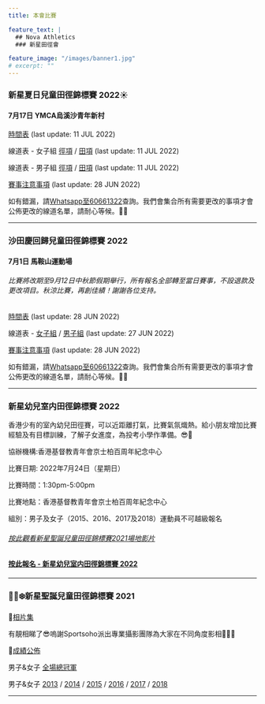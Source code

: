 ```yaml
---
title: 本會比賽

feature_text: |
  ## Nova Athletics
  ### 新星田徑會

feature_image: "/images/banner1.jpg"
# excerpt: ""
---
```

### 新星夏日兒童田徑錦標賽 2022☀️ 

#### 7月17日 YMCA烏溪沙青年新村 

[時間表](https://drive.google.com/file/d/12rK9--yip1s83pgwaHqgDw9YJvwhuz24/view?usp=sharing) (last update: 11 JUL 2022)

線道表 - 女子組 [徑項](https://drive.google.com/file/d/18pTlW3CxPALCv5wCh_CIrify_ceJyN8c/view?usp=sharing) / [田項](https://drive.google.com/file/d/1h6ROBqMS6WSg5G7wcMqprj6agw_egu9P/view?usp=sharing) (last update: 11 JUL 2022)

線道表 - 男子組 [徑項](https://drive.google.com/file/d/18pgqIV9NlB-aFA3G5oXXr2Opdh6pu1y-/view?usp=sharing) / [田項](https://drive.google.com/file/d/1d2dcf3rfuYyTc04rQhQwEDl_as9gcCiV/view?usp=sharing) (last update: 11 JUL 2022)

[賽事注意事項](https://drive.google.com/file/d/1LZbjzGbXgCeLJe2RvhjkG22onXIrqSkR/view?usp=sharing) (last update: 28 JUN 2022)

如有錯漏，請[Whatsapp至60661322](https://api.whatsapp.com/send?phone=85260661322)查詢。我們會集合所有需要更改的事項才會公佈更改的線道名單，請耐心等候。🙌🏻

---------------------------------------------------------------------------------------
### 沙田慶回歸兒童田徑錦標賽 2022 

#### 7月1日 馬鞍山運動場

###### 比賽將改期至9月12日中秋節假期舉行，所有報名全部轉至當日賽事，不設退款及更改項目。秋涼比賽，再創佳績！謝謝各位支持。

[時間表](https://drive.google.com/file/d/1hkX1kZ2DSY5w5gSt4zusZeTEo4qJb0P1/view?usp=sharing) (last update: 28 JUN 2022)

線道表 - [女子組](https://drive.google.com/file/d/1g25xM6fq4jQ7nqJ3Bb14Z8_lleoSdNPj/view?usp=sharing) / [男子組](https://drive.google.com/file/d/1VuxQDKH23mL-M6qsmEsb-xsMGet61s-A/view?usp=sharing) (last update: 27 JUN 2022) 

[賽事注意事項](https://drive.google.com/file/d/1Ifq0iFGk8j0biDy9HdxYotmjyOedRuzA/view?usp=sharing) (last update: 28 JUN 2022)

如有錯漏，請[Whatsapp至60661322](https://api.whatsapp.com/send?phone=85260661322)查詢。我們會集合所有需要更改的事項才會公佈更改的線道名單，請耐心等候。🙌🏻

---------------------------------------------------------------------------------------
### 新星幼兒室内田徑錦標賽 2022

香港少有的室內幼兒田徑賽，可以近距離打氣，比賽氣氛熾熱。給小朋友增加比賽經驗及有目標訓練，了解子女進度，為投考小學作準備。😎👏

協辦機構:香港基督教青年會京士柏百周年紀念中心

比賽日期: 2022年7月24日（星期日）

比賽時間：1:30pm-5:00pm

比賽地點：香港基督教青年會京士柏百周年紀念中心

組別：男子及女子（2015、2016、2017及2018）運動員不可越級報名

###### [按此觀看新星聖誕兒童田徑錦標賽2021場地影片](https://drive.google.com/file/d/1L8YzEq3zM8Xs1ff7A_SMuAPYEGimcjxU/view?usp=sharing)

#### [按此報名 - 新星幼兒室内田徑錦標賽 2022](https://forms.zohopublic.com/hknovasports852/form/JulyNewcompetition/formperma/U_Q4mFoJsN_gnmc7WonjIco1qgO5dqJRU_MLmY5_rDI?fbclid=IwAR2wPkj-PgCvo-eBVjRn2cRv7vK_VAm-naL8tlPvZt1RUOC0DIlAKF5dfFk)

---------------------------------------------------------------------------------------
### 🎅🏻❄️新星聖誕兒童田徑錦標賽 2021

🌟[相片集](https://www.sportsoho.com/pg/photos/matchalbum/8705355)

有靚相睇了😎嗚謝Sportsoho派出專業攝影團隊為大家在不同角度影相📸👏🏼

🌟[成績公佈](https://drive.google.com/drive/folders/1cdPK-Qlpb3MMdX5LTcDJoD3xeiREXaZj?usp=sharing)

男子&女子 [全場總冠軍](https://drive.google.com/file/d/1VJnbVtAS89gOdVjOsDhUu81I0tyqyBHj/view?usp=sharing)

男子&女子 [2013](https://drive.google.com/drive/folders/1gI9cOnKg7ERy20iUY0lwd9gnsm6Yotbs?usp=sharing) / [2014](https://drive.google.com/drive/folders/15slC5KYxs6pwO91-GZyI5hCnk7mBRyhY?usp=sharing) / [2015](https://drive.google.com/drive/folders/1HDa1_iMyMiagRgVR23SS1RqFH8dWvrbF?usp=sharing) / [2016](https://drive.google.com/drive/folders/1Bz9QXBhLHQ9CCcLaC52qov2BbMxyVODw?usp=sharing) / [2017](https://drive.google.com/drive/folders/1YP-WhwBDA8nGfCBJbCrD6RnVDpVhV896?usp=sharing) / [2018](https://drive.google.com/drive/folders/1f-RjfhBZb8EXJA4W626sR_gyHFppk7-o?usp=sharing)

---------------------------------------------------------------------------------------
